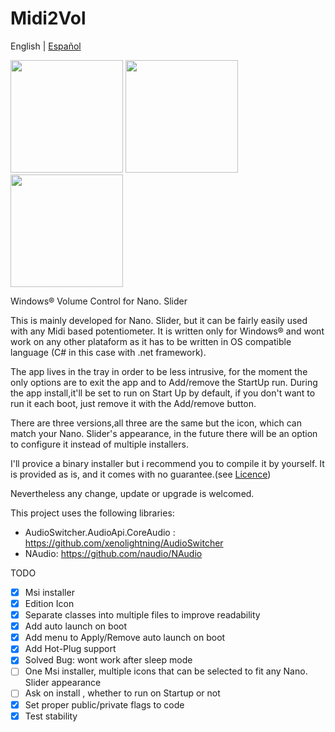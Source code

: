 # Midi2Vol
English | [Español](./README-es.md)



<img src="https://raw.githubusercontent.com/jesusvallejo/Midi2Vol/master/ReadResources/NanoSlider.png" width="180">  <img src="https://raw.githubusercontent.com/jesusvallejo/Midi2Vol/master/ReadResources/NanoBento.png" width="180"> <img src="https://raw.githubusercontent.com/jesusvallejo/Midi2Vol/master/ReadResources/NanoWavez.png" width="180">



Windows® Volume Control for Nano. Slider


This is mainly developed for Nano. Slider, but it can be fairly easily used with any Midi based potentiometer. 
It is written only for Windows® and wont work on any other plataform as it has to be written in OS compatible language (C# in this case with .net framework).

The app lives in the tray in order to be less intrusive, for the moment the only options are to exit the app and to Add/remove the StartUp run.
During the app install,it'll be set to run on Start Up by default, if you don't want to run it each boot, just remove it with the Add/remove button.

There are three versions,all three are the same but the icon, which can match your Nano. Slider's appearance, in the future there will be an option to configure it instead of multiple installers.

I'll provice a binary installer but i recommend you to compile it by yourself. 
It is provided as is, and it comes with no guarantee.(see [Licence](https://raw.githubusercontent.com/jesusvallejo/Midi2Vol/master/LICENSE))

Nevertheless any change, update or upgrade is welcomed.

This project uses the following libraries:

- AudioSwitcher.AudioApi.CoreAudio : https://github.com/xenolightning/AudioSwitcher
- NAudio: https://github.com/naudio/NAudio

TODO
- [x] Msi installer
- [x] Edition Icon
- [x] Separate classes into multiple files to improve readability
- [x] Add auto launch on boot
- [x] Add menu to Apply/Remove auto launch on boot
- [x] Add Hot-Plug support
- [x] Solved Bug: wont work after sleep mode
- [ ] One Msi installer, multiple icons that can be selected to fit any Nano. Slider appearance
- [ ] Ask on install , whether to run on Startup or not
- [x] Set proper public/private flags to code
- [x] Test stability
